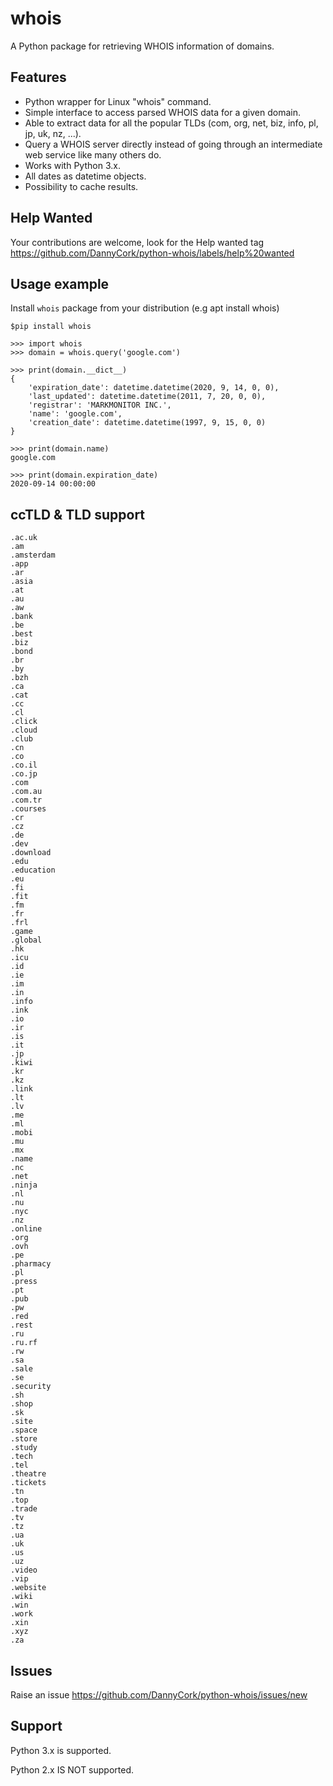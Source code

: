 # whois
A Python package for retrieving WHOIS information of domains.

## Features
 * Python wrapper for Linux "whois" command.
 * Simple interface to access parsed WHOIS data for a given domain.
 * Able to extract data for all the popular TLDs (com, org, net, biz, info, pl, jp, uk, nz,  ...).
 * Query a WHOIS server directly instead of going through an intermediate web service like many others do.
 * Works with Python 3.x.
 * All dates as datetime objects.
 * Possibility to cache results.

## Help Wanted
Your contributions are welcome, look for the Help wanted tag https://github.com/DannyCork/python-whois/labels/help%20wanted

## Usage example

Install `whois` package from your distribution (e.g apt install whois)

```
$pip install whois

>>> import whois
>>> domain = whois.query('google.com')

>>> print(domain.__dict__)
{
	'expiration_date': datetime.datetime(2020, 9, 14, 0, 0),
	'last_updated': datetime.datetime(2011, 7, 20, 0, 0),
	'registrar': 'MARKMONITOR INC.',
	'name': 'google.com',
	'creation_date': datetime.datetime(1997, 9, 15, 0, 0)
}

>>> print(domain.name)
google.com

>>> print(domain.expiration_date)
2020-09-14 00:00:00
```

## ccTLD & TLD support
```
.ac.uk
.am
.amsterdam
.app
.ar
.asia
.at
.au
.aw
.bank
.be
.best
.biz
.bond
.br
.by
.bzh
.ca
.cat
.cc
.cl
.click
.cloud
.club
.cn
.co
.co.il
.co.jp
.com
.com.au
.com.tr
.courses
.cr
.cz
.de
.dev
.download
.edu
.education
.eu
.fi
.fit
.fm
.fr
.frl
.game
.global
.hk
.icu
.id
.ie
.im
.in
.info
.ink
.io
.ir
.is
.it
.jp
.kiwi
.kr
.kz
.link
.lt
.lv
.me
.ml
.mobi
.mu
.mx
.name
.nc
.net
.ninja
.nl
.nu
.nyc
.nz
.online
.org
.ovh
.pe
.pharmacy
.pl
.press
.pt
.pub
.pw
.red
.rest
.ru
.ru.rf
.rw
.sa
.sale
.se
.security
.sh
.shop
.sk
.site
.space
.store
.study
.tech
.tel
.theatre
.tickets
.tn
.top
.trade
.tv
.tz
.ua
.uk
.us
.uz
.video
.vip
.website
.wiki
.win
.work
.xin
.xyz
.za
```

## Issues
Raise an issue https://github.com/DannyCork/python-whois/issues/new


## Support
Python 3.x is supported.

Python 2.x IS NOT supported.

